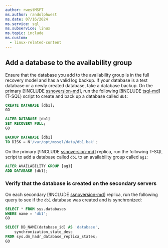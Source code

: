 ```yaml
---
author: rwestMSFT
ms.author: randolphwest
ms.date: 07/16/2024
ms.service: sql
ms.subservice: linux
ms.topic: include
ms.custom:
  - linux-related-content
---
```

## Add a database to the availability group

Ensure that the database you add to the availability group is in the full recovery model and has a valid log backup. If your database is a test database or a newly created database, take a database backup. On the primary [!INCLUDE [ssnoversion-md](../../includes/ssnoversion-md.md)], run the following [!INCLUDE [tsql-md](../../includes/tsql-md.md)] (T-SQL) script to create and back up a database called `db1`:

```sql
CREATE DATABASE [db1];
GO

ALTER DATABASE [db1]
SET RECOVERY FULL;
GO

BACKUP DATABASE [db1]
TO DISK = N'/var/opt/mssql/data/db1.bak';
```

On the primary [!INCLUDE [ssnoversion-md](../../includes/ssnoversion-md.md)] replica, run the following T-SQL script to add a database called `db1` to an availability group called `ag1`:

```sql
ALTER AVAILABILITY GROUP [ag1]
ADD DATABASE [db1];
```

### Verify that the database is created on the secondary servers

On each secondary [!INCLUDE [ssnoversion-md](../../includes/ssnoversion-md.md)] replica, run the following query to see if the `db1` database was created and is synchronized:

```sql
SELECT * FROM sys.databases
WHERE name = 'db1';
GO

SELECT DB_NAME(database_id) AS 'database',
    synchronization_state_desc
FROM sys.dm_hadr_database_replica_states;
GO
```
